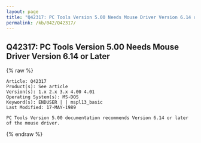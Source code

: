 ```yaml
---
layout: page
title: "Q42317: PC Tools Version 5.00 Needs Mouse Driver Version 6.14 or Later"
permalink: /kb/042/Q42317/
---
```


## Q42317: PC Tools Version 5.00 Needs Mouse Driver Version 6.14 or Later

{% raw %}

	Article: Q42317
	Product(s): See article
	Version(s): 1.x 2.x 3.x 4.00 4.01
	Operating System(s): MS-DOS
	Keyword(s): ENDUSER | | mspl13_basic
	Last Modified: 17-MAY-1989
	
	PC Tools Version 5.00 documentation recommends Version 6.14 or later
	of the mouse driver.

{% endraw %}
